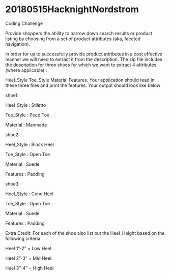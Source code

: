 # 20180515HacknightNordstrom
Coding Challenge

 

Provide shoppers the ability to narrow down search results or product listing by choosing from a set of product attributes (aka, faceted navigation). 



In order for us to successfully provide product attributes in a cost effective manner we will need to extract it from the description. The zip file includes the description for three shoes for which we want to extract 4 attributes (where applicable) : 

Heel_Style 
Toe_Style
Material
Features.
Your application should read in these three files and print the features. Your output should look like below

 

shoe1: 

Heel_Style : Stiletto

Toe_Style : Peep Toe

Material : Manmade

 

shoe2:

Heel_Style : Block Heel

Toe_Style : Open Toe

Material : Suede 

Features : Padding

 

shoe3:

Heel_Style : Cone Heel

Toe_Style : Open Toe

Material : Suede

Features : Padding

 

 

Extra Credit: For each of the shoe also list out the Heel_Height based on the following criteria

 

Heel 1”-2” = Low Heel

Heel 2”-3” = Mid Heel

Heel 3”-4” = High Heel


